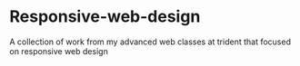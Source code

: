 # Responsive-web-design
A collection of work from my advanced web classes at trident that focused on responsive web design
